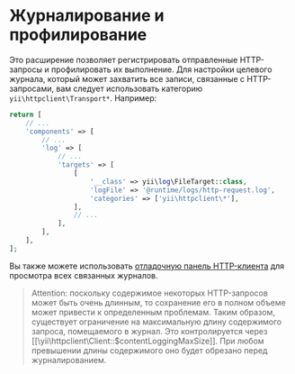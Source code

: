 Журналирование и профилирование
=====================

Это расширение позволяет регистрировать отправленные HTTP-запросы и профилировать их выполнение.
Для настройки целевого журнала, который может захватить все записи, связанные с HTTP-запросами, вам следует 
использовать категорию `yii\httpclient\Transport*`. Например:

```php
return [
    // ...
    'components' => [
        // ...
        'log' => [
            // ...
            'targets' => [
                [
                    '__class' => yii\log\FileTarget::class,
                    'logFile' => '@runtime/logs/http-request.log',
                    'categories' => ['yii\httpclient\*'],
                ],
                // ...
            ],
        ],
    ],
];
```

Вы также можете использовать [отладочную панель HTTP-клиента](topics-debug.md) для просмотра всех связанных журналов.

> Attention: поскольку содержимое некоторых HTTP-запросов может быть очень длинным, то сохранение его в полном объеме 
  может привести к определенным проблемам. Таким образом, существует ограничение на максимальную длину содержимого запроса,
  помещаемого в журнал. Это контролируется через [[\yii\httpclient\Client::$contentLoggingMaxSize]].
  При любом превышении длины содержимого оно будет обрезано перед журналированием.
